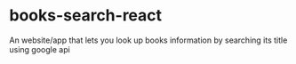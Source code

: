 # books-search-react
An website/app that lets you look up books information by searching its title using google api
